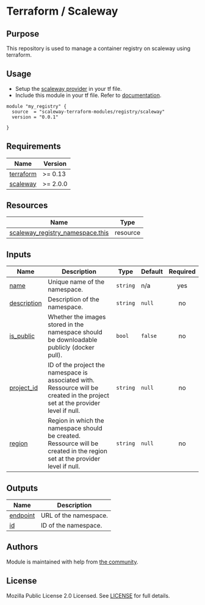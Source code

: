 # Terraform / Scaleway

## Purpose

This repository is used to manage a container registry on scaleway using terraform.

## Usage

- Setup the [scaleway provider](https://www.terraform.io/docs/providers/scaleway/index.html) in your tf file.
- Include this module in your tf file. Refer to [documentation](https://www.terraform.io/docs/modules/sources.html#generic-git-repository).

```hcl
module "my_registry" {
  source  = "scaleway-terraform-modules/registry/scaleway"
  version = "0.0.1"

}
```

<!-- BEGIN_TF_DOCS -->
## Requirements

| Name | Version |
|------|---------|
| <a name="requirement_terraform"></a> [terraform](#requirement_terraform) | >= 0.13 |
| <a name="requirement_scaleway"></a> [scaleway](#requirement_scaleway) | >= 2.0.0 |

## Resources

| Name | Type |
|------|------|
| [scaleway_registry_namespace.this](https://registry.terraform.io/providers/scaleway/scaleway/latest/docs/resources/registry_namespace) | resource |

## Inputs

| Name | Description | Type | Default | Required |
|------|-------------|------|---------|:--------:|
| <a name="input_name"></a> [name](#input_name) | Unique name of the namespace. | `string` | n/a | yes |
| <a name="input_description"></a> [description](#input_description) | Description of the namespace. | `string` | `null` | no |
| <a name="input_is_public"></a> [is_public](#input_is_public) | Whether the images stored in the namespace should be downloadable publicly (docker pull). | `bool` | `false` | no |
| <a name="input_project_id"></a> [project_id](#input_project_id) | ID of the project the namespace is associated with. Ressource will be created in the project set at the provider level if null. | `string` | `null` | no |
| <a name="input_region"></a> [region](#input_region) | Region in which the namespace should be created. Ressource will be created in the region set at the provider level if null. | `string` | `null` | no |

## Outputs

| Name | Description |
|------|-------------|
| <a name="output_endpoint"></a> [endpoint](#output_endpoint) | URL of the namespace. |
| <a name="output_id"></a> [id](#output_id) | ID of the namespace. |
<!-- END_TF_DOCS -->

## Authors

Module is maintained with help from [the community](https://github.com/scaleway-terraform-modules/terraform-scaleway-registry/graphs/contributors).

## License

Mozilla Public License 2.0 Licensed. See [LICENSE](https://github.com/scaleway-terraform-modules/terraform-scaleway-registry/tree/master/LICENSE) for full details.
